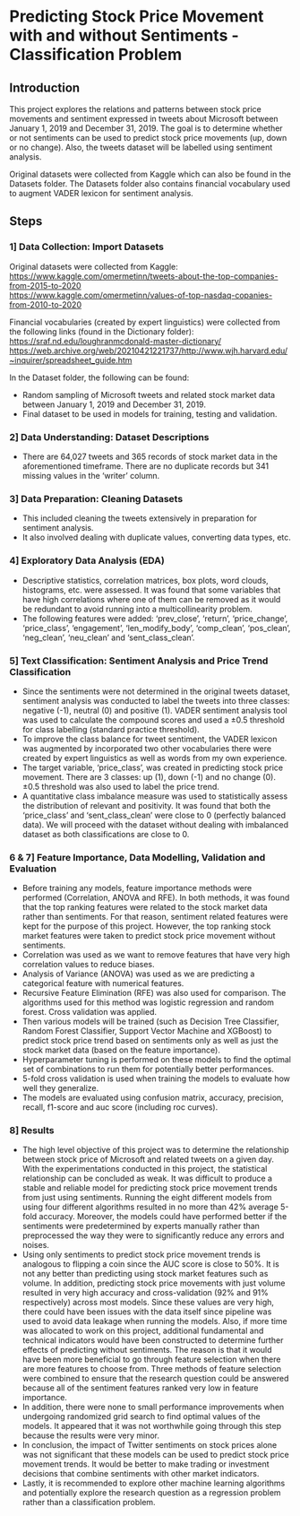 # Predicting Stock Price Movement with and without Sentiments - Classification Problem

## Introduction
This project explores the relations and patterns between stock price movements and sentiment expressed in tweets about Microsoft between January 1, 2019 and December 31, 2019. The goal is to determine whether or not sentiments can be used to predict stock price movements (up, down or no change). Also, the tweets dataset will be labelled using sentiment analysis.

Original datasets were collected from Kaggle which can also be found in the Datasets folder. The Datasets folder also contains financial vocabulary used to augment VADER lexicon for sentiment analysis.

## Steps

### 1] Data Collection: Import Datasets
Original datasets were collected from Kaggle: <br>
https://www.kaggle.com/omermetinn/tweets-about-the-top-companies-from-2015-to-2020<br>
https://www.kaggle.com/omermetinn/values-of-top-nasdaq-copanies-from-2010-to-2020

Financial vocabularies (created by expert linguistics) were collected from the following links (found in the Dictionary folder): <br>
https://sraf.nd.edu/loughranmcdonald-master-dictionary/ <br>
https://web.archive.org/web/20210421221737/http://www.wjh.harvard.edu/~inquirer/spreadsheet_guide.htm

In the Dataset folder, the following can be found:
-	Random sampling of Microsoft tweets and related stock market data between January 1, 2019 and December 31, 2019.
-	Final dataset to be used in models for training, testing and validation.

### 2] Data Understanding: Dataset Descriptions
-	There are 64,027 tweets and 365 records of stock market data in the aforementioned timeframe. There are no duplicate records but 341 missing values in the ‘writer’ column.

### 3] Data Preparation: Cleaning Datasets
- This included cleaning the tweets extensively in preparation for sentiment analysis.
- It also involved dealing with duplicate values, converting data types, etc.

### 4] Exploratory Data Analysis (EDA)
-	Descriptive statistics, correlation matrices, box plots, word clouds, histograms, etc. were assessed. It was found that some variables that have high correlations where one of them can be removed as it would be redundant to avoid running into a multicollinearity problem. 
-	The following features were added: ‘prev_close’, ‘return’, ‘price_change’, ‘price_class’, ‘engagement’, ‘len_modify_body’, ‘comp_clean’, ‘pos_clean’, ‘neg_clean’, ‘neu_clean’ and ‘sent_class_clean’.

### 5] Text Classification: Sentiment Analysis and Price Trend Classification
-	Since the sentiments were not determined in the original tweets dataset, sentiment analysis was conducted to label the tweets into three classes: negative (-1), neutral (0) and positive (1). VADER sentiment analysis tool was used to calculate the compound scores and used a ±0.5 threshold for class labelling (standard practice threshold).
- To improve the class balance for tweet sentiment, the VADER lexicon was augmented by incorporated two other vocabularies there were created by expert linguistics as well as words from my own experience.
-	The target variable, ‘price_class’, was created in predicting stock price movement. There are 3 classes: up (1), down (-1) and no change (0). ±0.5 threshold was also used to label the price trend.
-	A quantitative class imbalance measure was used to statistically assess the distribution of relevant and positivity. It was found that both the ‘price_class’ and ‘sent_class_clean’ were close to 0 (perfectly balanced data). We will proceed with the dataset without dealing with imbalanced dataset as both classifications are close to 0. 

### 6 & 7] Feature Importance, Data Modelling, Validation and Evaluation
-	Before training any models, feature importance methods were performed (Correlation, ANOVA and RFE). In both methods, it was found that the top ranking features were related to the stock market data rather than sentiments. For that reason, sentiment related features were kept for the purpose of this project. However, the top ranking stock market features were taken to predict stock price movement without sentiments.
-	Correlation was used as we want to remove features that have very high correlation values to reduce biases.
- Analysis of Variance (ANOVA) was used as we are predicting a categorical feature with numerical features.
- Recursive Feature Elimination (RFE) was also used for comparison. The algorithms used for this method was logistic regression and random forest. Cross validation was applied.
-	Then various models will be trained (such as Decision Tree Classifier, Random Forest Classifier, Support Vector Machine and XGBoost) to predict stock price trend based on sentiments only as well as just the stock market data (based on the feature importance).
-	Hyperparameter tuning is performed on these models to find the optimal set of combinations to run them for potentially better performances.
-	5-fold cross validation is used when training the models to evaluate how well they generalize.
-	The models are evaluated using confusion matrix, accuracy, precision, recall, f1-score and auc score (including roc curves).

### 8] Results
- The high level objective of this project was to determine the relationship between stock price of Microsoft and related tweets on a given day. With the experimentations conducted in this project, the statistical relationship can be concluded as weak. It was difficult to produce a stable and reliable model for predicting stock price movement trends from just using sentiments. Running the eight different models from using four different algorithms resulted in no more than 42% average 5-fold accuracy. Moreover, the models could have performed better if the sentiments were predetermined by experts manually rather than preprocessed the way they were to significantly reduce any errors and noises.
- Using only sentiments to predict stock price movement trends is analogous to flipping a coin since the AUC score is close to 50%. It is not any better than predicting using stock market features such as volume. In addition, predicting stock price movements with just volume resulted in very high accuracy and cross-validation (92% and 91% respectively) across most models. Since these values are very high, there could have been issues with the data itself since pipeline was used to avoid data leakage when running the models. Also, if more time was allocated to work on this project, additional fundamental and technical indicators would have been constructed to determine further effects of predicting without sentiments. The reason is that it would have been more beneficial to go through feature selection when there are more features to choose from. Three methods of feature selection were combined to ensure that the research question could be answered because all of the sentiment features ranked very low in feature importance.
- In addition, there were none to small performance improvements when undergoing randomized grid search to find optimal values of the models. It appeared that it was not worthwhile going through this step because the results were very minor.
- In conclusion, the impact of Twitter sentiments on stock prices alone was not significant that these models can be used to predict stock price movement trends. It would be better to make trading or investment decisions that combine sentiments with other market indicators.
- Lastly, it is recommended to explore other machine learning algorithms and potentially explore the research question as a regression problem rather than a classification problem.
